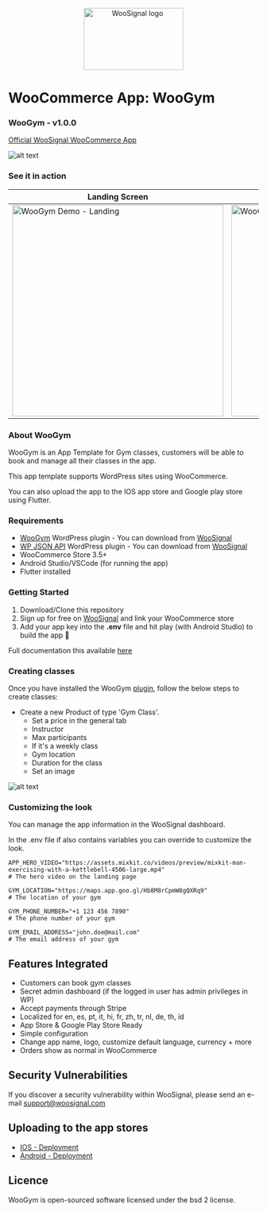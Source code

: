<p align="center">
  <img width="200" height="125" src="https://woosignal.com/images/woosignal_logo_stripe_blue.png" alt="WooSignal logo">
</p>

# WooCommerce App: WooGym

### WooGym - v1.0.0


[Official WooSignal WooCommerce App](https://woosignal.com)

![alt text](https://woosignal.com/images/woosignal-woogym-flutter-update-social-banner.png "WooCommerce app - WooGym")

### See it in action

| Landing Screen  |  Dashboard Screen |
| ------------ | ------------ |
| <img src="https://woosignal.com/images/woogym-demo-landing.gif" alt="WooGym Demo - Landing" height="425" />  |  <img src="https://woosignal.com/images/woogym-demo.gif" alt="WooGym Demo - Dashboard" height="425" />  |

### About WooGym

WooGym is an App Template for Gym classes, customers will be able to book and manage all their classes in the app.

This app template supports WordPress sites using WooCommerce.

You can also upload the app to the IOS app store and Google play store using Flutter.

### Requirements

- [WooGym](https://woosignal.com/plugins/wordpress/wp-woo-gym) WordPress plugin - You can download from [WooSignal](https://woosignal.com/plugins/wordpress/wp-woo-gym)
- [WP JSON API](https://woosignal.com/plugins/wordpress/wp-json-api) WordPress plugin - You can download from [WooSignal](https://woosignal.com/plugins/wordpress/wp-json-api)
- WooCommerce Store 3.5+
- Android Studio/VSCode (for running the app)
- Flutter installed

### Getting Started

1. Download/Clone this repository
2. Sign up for free on [WooSignal](https://woosignal.com) and link your WooCommerce store
3. Add your app key into the **.env** file and hit play (with Android Studio) to build the app 🥳

Full documentation this available [here](https://woosignal.com/docs/app/woogym)

### Creating classes

Once you have installed the WooGym [plugin](https://woosignal.com/plugins/wordpress/wp-woogym), follow the below steps to create classes:

* Create a new Product of type 'Gym Class'.
    * Set a price in the general tab
    * Instructor
    * Max participants
    * If it's a weekly class
    * Gym location
    * Duration for the class
    * Set an image

![alt text](https://woosignal.com/images/woo-gym-product-data.png "Creating Gym Classes in WooGym")

### Customizing the look

You can manage the app information in the WooSignal dashboard.

In the .env file if also contains variables you can override to customize the look.

```
APP_HERO_VIDEO="https://assets.mixkit.co/videos/preview/mixkit-man-exercising-with-a-kettlebell-4506-large.mp4"
# The hero video on the landing page

GYM_LOCATION="https://maps.app.goo.gl/Hb8M8rCpmW8gQXRq9"
# The location of your gym

GYM_PHONE_NUMBER="+1 123 456 7890"
# The phone number of your gym

GYM_EMAIL_ADDRESS="john.doe@mail.com"
# The email address of your gym
```

## Features Integrated

- Customers can book gym classes
- Secret admin dashboard (if the logged in user has admin privileges in WP)
- Accept payments through Stripe
- Localized for en, es, pt, it, hi, fr, zh, tr, nl, de, th, id
- App Store & Google Play Store Ready
- Simple configuration
- Change app name, logo, customize default language, currency + more
- Orders show as normal in WooCommerce

## Security Vulnerabilities
If you discover a security vulnerability within WooSignal, please send an e-mail support@woosignal.com

## Uploading to the app stores

- [IOS - Deployment](https://flutter.dev/docs/deployment/ios)
- [Android - Deployment](https://flutter.dev/docs/deployment/android)

## Licence
WooGym is open-sourced software licensed under the bsd 2 license.
